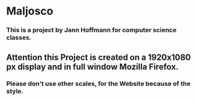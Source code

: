 # Maljosco

### This is a project by Jann Hoffmann for computer science classes.
## Attention this Project is created on a 1920x1080 px display and in full window Mozilla Firefox.
### Please don't use other scales, for the Website because of the style.
